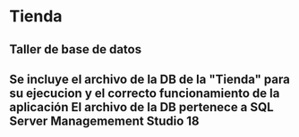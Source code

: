 # Tienda
Taller de base de datos
----------------------------------------
Se incluye el archivo de la DB de la "Tienda" 
para su ejecucion y el correcto funcionamiento de la aplicación 
El archivo de la DB pertenece a SQL Server Managemement Studio 18
------------------------------------------------------------------------
